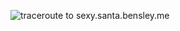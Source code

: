 ![traceroute to sexy.santa.bensley.me](https://github.com/jwbensley/xmas.tree.bensley.me/sexy.santa/sexy.santa.bensley.me.gif)